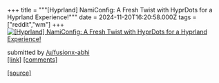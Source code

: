 +++
title = """[Hyprland] NamiConfig: A Fresh Twist with HyprDots for a Hyprland Experience!"""
date = 2024-11-20T16:20:58.000Z
tags = ["reddit","wm"]
+++
[![[Hyprland] NamiConfig: A Fresh Twist with HyprDots for a Hyprland Experience!](https://a.thumbs.redditmedia.com/iSKq07v7kFjlv8fHdTEejxh10mmdbdEtLGqJLScZnC0.jpg "[Hyprland] NamiConfig: A Fresh Twist with HyprDots for a Hyprland Experience!")](https://www.reddit.com/r/unixporn/comments/1gvta5l/hyprland_namiconfig_a_fresh_twist_with_hyprdots/)

submitted by [/u/fusionx-abhi](https://www.reddit.com/user/fusionx-abhi)  
[\[link\]](https://www.reddit.com/gallery/1gvta5l) [\[comments\]](https://www.reddit.com/r/unixporn/comments/1gvta5l/hyprland_namiconfig_a_fresh_twist_with_hyprdots/)

[[source]](https://www.reddit.com/r/unixporn/comments/1gvta5l/hyprland_namiconfig_a_fresh_twist_with_hyprdots/)
